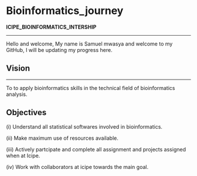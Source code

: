 
# Bioinformatics_journey
**ICIPE_BIOINFORMATICS_INTERSHIP**
***

 Hello and welcome, My name is Samuel mwasya and welcome to my GitHub, I will be updating my progress here.
 
## **Vision**
***

To to apply bioinformatics skills in the technical field of bioinformatics analysis.


## **Objectives**


(i) Understand all statistical softwares involved in bioinformatics.

(ii) Make maximum use of resources available.

(iii) Actively partcipate and complete all assignment and projects assigned when at Icipe.

(iv) Work with collaborators at icipe towards the main goal.

